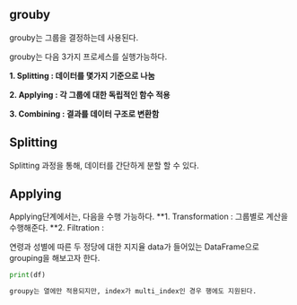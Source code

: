 ## grouby 
grouby는 그룹을 결정하는데 사용된다. 

grouby는 다음 3가지 프로세스를 실행가능하다.

**1. Splitting : 데이터를 몇가지 기준으로 나눔**

**2. Applying : 각 그룹에 대한 독립적인 함수 적용**

**3. Combining : 결과를 데이터 구조로 변환함**

## Splitting
Splitting 과정을 통해, 데이터를 간단하게 분할 할 수 있다.



## Applying
Applying단계에서는, 다음을 수행 가능하다.
**1. Transformation : 그룹별로 계산을 수행해준다.
**2. Filtration : 

연령과 성별에 따른 두 정당에 대한 지지율 data가 들어있는 DataFrame으로 grouping을 해보고자 한다. 
```python
print(df)

groupy는 열에만 적용되지만, index가 multi_index인 경우 행에도 지원된다.
